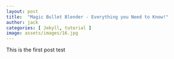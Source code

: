 ```yaml
---
layout: post
title:  "Magic Bullet Blender - Everything you Need to Know!"
author: jack
categories: [ Jekyll, tutorial ]
image: assets/images/16.jpg
---
```

This is the first post test
